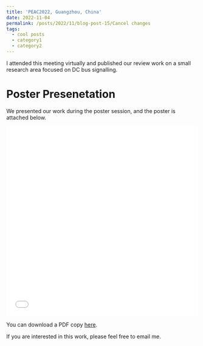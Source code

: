 ```yaml
---
title: 'PEAC2022, Guangzhou, China'
date: 2022-11-04
permalink: /posts/2022/11/blog-post-15/Cancel changes
tags:
  - cool posts
  - category1
  - category2
---
```


I attended this meeting virtually and published our review work on a small research area focused on DC bus signalling. 

Poster Presenetation
======

We presented our work during the poster session, and the poster is attached below.
<iframe src="/files/PEAC2022_poster.pdf" width="100%" height="500" frameborder="no" border="0" marginwidth="0" marginheight="0"></iframe>

You can download a PDF copy [here](/files/PEAC2022_poster.pdf.pdf).

If you are interested in this work, please feel free to email me.

